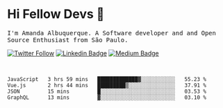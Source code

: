 # Hi Fellow Devs :wave:
   
<p>
  <samp>
    I'm Amanda Albuquerque. A Software developer and and Open Source Enthusiast from São Paulo.
  </samp>

  
  [![Twitter Follow](https://img.shields.io/twitter/follow/alalbux?style=social)](https://www.twitter.com/alalbux)
  [![Linkedin Badge](https://img.shields.io/badge/-alalbux-blue?style=flat-square&logo=Linkedin&logoColor=white&link=https://www.linkedin.com/in/alalbux/)](https://www.linkedin.com/in/alalbux/)
  [![Medium Badge](https://img.shields.io/badge/-alalbux-black?style=flat-square&logo=Medium&logoColor=white&link=https://medium.com/@alalbux)](https://medium.com/@alalbux)
</p>

  <br/>
  

<!--START_SECTION:waka-->
```text
JavaScript   3 hrs 59 mins   █████████████▓░░░░░░░░░░░   55.23 % 
Vue.js       2 hrs 44 mins   █████████▒░░░░░░░░░░░░░░░   37.91 % 
JSON         15 mins         █░░░░░░░░░░░░░░░░░░░░░░░░   03.53 % 
GraphQL      13 mins         ▓░░░░░░░░░░░░░░░░░░░░░░░░   03.10 % 
```
<!--END_SECTION:waka-->

